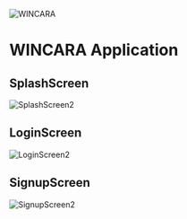 ![WINCARA](https://github.com/rukenya321/Wincara/assets/131617952/0cdbc81c-d0da-4286-8429-fa4fa5116557)
# WINCARA Application

## SplashScreen
![SplashScreen2](https://github.com/rukenya321/Wincara/assets/131617952/6c84665d-1ed3-4046-aaeb-6076672e5fa5)

## LoginScreen
![LoginScreen2](https://github.com/rukenya321/Wincara/assets/131617952/44669c1a-757d-464e-bcfd-35a5283be0f3)

## SignupScreen
![SignupScreen2](https://github.com/rukenya321/Wincara/assets/131617952/e493d63c-ff81-48f0-80dd-ec6ce99830f5)
